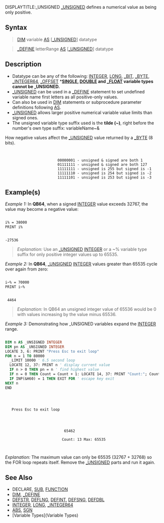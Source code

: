 DISPLAYTITLE:_UNSIGNED
[_UNSIGNED](_UNSIGNED) defines a numerical value as being only positive.


## Syntax
 
>  [DIM](DIM) variable [AS](AS) [[_UNSIGNED](_UNSIGNED)] datatype

>  [_DEFINE](_DEFINE) letterRange [AS](AS) [[_UNSIGNED](_UNSIGNED)] datatype


## Description

* Datatype can be any of the following: [INTEGER](INTEGER), [LONG](LONG), [_BIT](_BIT), [_BYTE](_BYTE), [_INTEGER64](_INTEGER64), [_OFFSET](_OFFSET)
***[SINGLE](SINGLE), [DOUBLE](DOUBLE) and [_FLOAT](_FLOAT) variable types cannot be _UNSIGNED.**
* [_UNSIGNED](_UNSIGNED) can be used in a [_DEFINE](_DEFINE) statement to set undefined variable name first letters as all positive-only values.
* Can also be used in [DIM](DIM) statements or subprocedure parameter definitions following [AS](AS).
* [_UNSIGNED](_UNSIGNED) allows larger positive numerical variable value limits than signed ones.
* The unsigned variable type suffix used is the **tilde (~)**, right before the number's own type suffix: variableName~&


How negative values affect the [_UNSIGNED](_UNSIGNED) value returned by a [_BYTE](_BYTE) (8 bits). 

```text


                        00000001 - unsigned & signed are both 1    
                        01111111 - unsigned & signed are both 127  
                        11111111 - unsigned is 255 but signed is -1
                        11111110 - unsigned is 254 but signed is -2
                        11111101 - unsigned is 253 but signed is -3

```



## Example(s)

*Example 1:*  In **QB64**, when a signed [INTEGER](INTEGER) value exceeds 32767, the value may become a negative value:

```vb

i% = 38000
PRINT i% 

```
```text

-27536

```

> *Explanation:* Use an [_UNSIGNED](_UNSIGNED) [INTEGER](INTEGER) or a ~% variable type suffix for only positive integer values up to 65535.


*Example 2:* In **QB64**, [_UNSIGNED](_UNSIGNED) [INTEGER](INTEGER) values greater than 65535 cycle over again from zero:

```vb

i~% = 70000
PRINT i~% 

```
```text

 4464

```

> *Explanation:* In QB64 an unsigned integer value of 65536 would be 0 with values increasing by the value minus 65536. 


*Example 3:* Demonstrating how _UNSIGNED variables expand the [INTEGER](INTEGER) range.

```vb

DIM n AS _UNSIGNED INTEGER
DIM pn AS _UNSIGNED INTEGER
LOCATE 3, 6: PRINT "Press Esc to exit loop"
FOR n = 1 TO 80000
  _LIMIT 10000 ' 6.5 second loop 
  LOCATE 12, 37: PRINT n ' display current value
  IF n > 0 THEN pn = n ' find highest value
  IF n = 0 THEN Count = Count + 1: LOCATE 14, 37: PRINT "Count:"; Count; "Max:"; pn
  IF INP(&H60) = 1 THEN EXIT FOR ' escape key exit
NEXT n
END 

```

```text



   Press Esc to exit loop




                           65462

                          Count: 13 Max: 65535



```

*Explanation:* The maximum value can only be 65535 (32767 + 32768) so the FOR loop repeats itself. Remove the [_UNSIGNED](_UNSIGNED) parts and run it again.



## See Also

* DECLARE, [SUB](SUB), [FUNCTION](FUNCTION)
* [DIM](DIM), [_DEFINE](_DEFINE)
* [DEFSTR](DEFSTR), [DEFLNG](DEFLNG), [DEFINT](DEFINT), [DEFSNG](DEFSNG), [DEFDBL](DEFDBL)
* [INTEGER](INTEGER), [LONG](LONG), [_INTEGER64](_INTEGER64)
* [ABS](ABS), [SGN](SGN)
* [Variable Types](Variable Types)





